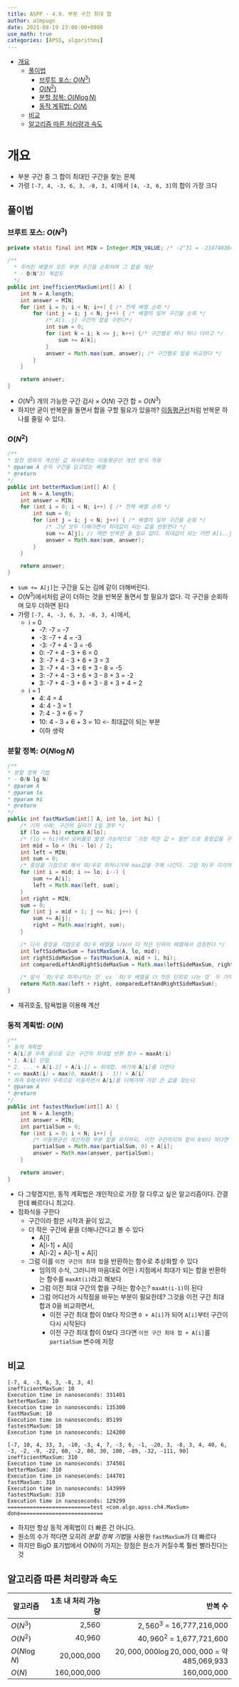 ```yaml
---
title: ASPP - 4.9. 부분 구간 최대 합
author: aimpugn
date: 2021-08-19 23:00:00+0900
use_math: true
categories: [APSS, algorithms]
---
```


- [개요](#개요)
  - [풀이법](#풀이법)
    - [브루트 포스: $O(N^{3})$](#브루트-포스-on3)
    - [$O(N^{2})$](#on2)
    - [분할 정복: $O(N\log{N})$](#분할-정복-onlogn)
    - [동적 계획법: $O(N)$](#동적-계획법-on)
  - [비교](#비교)
  - [알고리즘 따른 처리량과 속도](#알고리즘-따른-처리량과-속도)

# 개요

- 부분 구간 중 그 합이 최대인 구간을 찾는 문제
- 가령 `[-7, 4, -3, 6, 3, -8, 3, 4]`에서 `[4, -3, 6, 3]`의 합이 가장 크다

## 풀이법

### 브루트 포스: $O(N^{3})$

```java
private static final int MIN = Integer.MIN_VALUE; /* -2^31 = -2147483648 */

/**
  * 주어진 배열의 모든 부분 구간을 순회하며 그 합을 계산
  * - O(N^3) 복잡도
  */
public int inefficientMaxSum(int[] A) {
    int N = A.length;
    int answer = MIN;
    for (int i = 0; i < N; i++) { /* 전체 배열 순회 */
        for (int j = i; j < N; j++) { /* 배열의 일부 구간을 순회 */
            /* A[i..j] 구간의 합을 구한다*/
            int sum = 0;
            for (int k = i; k <= j; k++) {/* 구간별로 하나 하나 더하고 */
                sum += A[k];
            }
            answer = Math.max(sum, answer); /* 구간별로 합을 비교한다 */
        }
    }

    return answer;
}
```

- $O(N^{2})$ 개의 가능한 구간 검사 $\times$ $O(N)$ 구간 합 = $O(N^{3})$
- 하지만 굳이 반복문을 돌면서 합을 구할 필요가 있을까? [이동평균선](../algorithms/2021-08-18-APSS-4.2.moving_average)처럼 반복문 하나를 줄일 수 있다.

### $O(N^{2})$

```java
/**
* 일정 범위의 계산된 값 재사용하는 이동평균선 개선 방식 적용
* @param A 숫자 구간을 담고있는 배열
* @return
*/
public int betterMaxSum(int[] A) {
    int N = A.length;
    int answer = MIN;
    for (int i = 0; i < N; i++) { /* 전체 배열 순회 */
        int sum = 0;
        for (int j = i; j < N; j++) { /* 배열의 일부 구간을 순회 */
            /* 그냥 모두 더해가면서 최대값이 되는 값을 반환한다 */
            sum += A[j]; // 매번 반복문 돌 필요 없다. 최대값이 되는 어떤 A[i..j]의 max 값이 answer 변수에 담긴다
            answer = Math.max(sum, answer);
        }
    }

    return answer;
}
```

- `sum += A[j]`는 구간을 도는 김에 같이 더해버린다.
- $O(N^{3})$에서처럼 굳이 더하는 것을 반복문 돌면서 할 필요가 없다. 각 구간을 순회하며 모두 더하면 된다
- 가령 `[-7, 4, -3, 6, 3, -8, 3, 4]`에서,
  - i = 0
    - -7: -7 = -7
    - -3: -7 + 4 = -3
    - -3: -7 + 4 - 3 = -6
    - 0: -7 + 4 - 3 + 6 = 0
    - 3: -7 + 4 - 3 + 6 + 3 = 3
    - 3: -7 + 4 - 3 + 6 + 3 - 8 = -5
    - 3: -7 + 4 - 3 + 6 + 3 - 8 + 3 = -2
    - 3: -7 + 4 - 3 + 6 + 3 - 8 + 3 + 4 = 2
  - i = 1
    - 4: 4 = 4
    - 4: 4 - 3 = 1
    - 7: 4 - 3 + 6 = 7
    - 10: 4 - 3 + 6 + 3 = 10 <- 최대값이 되는 부분
    - 이하 생략

### 분할 정복: $O(N\log{N})$

```java
/**
* 분할 정복 기법
* - O(N lg N)
* @param A
* @param lo
* @param hi
* @return
*/
public int fastMaxSum(int[] A, int lo, int hi) {
    /* 기저 사례: 구간의 길이가 1일 경우 */
    if (lo == hi) return A[lo];
    /* (lo + hi)에서 오버플로 발생 가능하므로 `가장 작은 값 + 절반`으로 중앙값을 구한다 */
    int mid = lo + (hi - lo) / 2;
    int left = MIN;
    int sum = 0;
    /* 중앙을 기점으로 해서 좌/우로 퍼져나가며 max값을 구해 나간다. 그럼 좌/우 각각의 최대값을 구할 수 있고 */
    for (int i = mid; i >= lo; i--) {
        sum += A[i];
        left = Math.max(left, sum);
    }
    int right = MIN;
    sum = 0;
    for (int j = mid + 1; j <= hi; j++) {
        sum += A[j];
        right = Math.max(right, sum);
    }

    /* 다시 중앙을 기점으로 좌/우 배열을 나눠서 더 작은 단위의 배열에서 검증한다 */
    int leftSideMaxSum = fastMaxSum(A, lo, mid);
    int rightSideMaxSum = fastMaxSum(A, mid + 1, hi);
    int comparedLeftAndRightSideMaxSum = Math.max(leftSideMaxSum, rightSideMaxSum);

    /* 앞서 `좌/우로 퍼져나가는 것` vs `좌/우 배열을 더 작은 단위로 나눈 것` 두 가지를 비교해서 더 큰 값을 반환한다 */
    return Math.max(left + right, comparedLeftAndRightSideMaxSum);
}
```

- 재귀호출, 탐욕법을 이용해 계산

### 동적 계획법: $O(N)$

```java
/**
* 동적 계획법
* A[i]를 우측 끝으로 갖는 구간의 최대합 반환 함수 = maxAt(i)
* 1. A[i] 단일
* 2. ... + A[i-2] + A[i-1] = 최대합. 여기에 A[i]를 더한다
* => maxAt(i) = max(0, maxAt(i - 1)) + A[i]
* 좌측 0에서부터 우측으로 이동하면서 A[i]를 더해가며 가장 큰 값을 찾는다
* @param A
* @return
*/
public int fastestMaxSum(int[] A) {
    int N = A.length;
    int answer = MIN;
    int partialSum = 0;
    for (int i = 0; i < N; i++) {
        /* 이동평균선 개선처럼 부분 합을 유지하되, 이전 구간까지의 합이 0보다 작다면 계속 A[i]부터 다시 시작한다 */
        partialSum = Math.max(partialSum, 0) + A[i]; 
        answer = Math.max(answer, partialSum);
    }

    return answer;
}
```

- 다 그렇겠지만, 동적 계획법은 개인적으로 가장 잘 다루고 싶은 알고리즘이다. 간결한데 빠르다니 최고다.
- 점화식을 구한다
  - 구간이라 함은 시작과 끝이 있고,
  - 더 작은 구간에 끝을 더해나간다고 볼 수 있다
    - A[i]
    - A[i-1] + A[i]
    - A[i-2] + A[i-1] + A[i]
  - 그럼 이를 `이전 구간의 최대 합`을 반환하는 함수로 추상화할 수 있다
    - 임의의 수식, 그러니까 마음대로 어떤 i 지점에서 최대가 되는 합을 반환하는 함수를 `maxAt(i)`라고 해보다
    - 그럼 이전 최대 구간의 합을 구하는 함수는? `maxAt(i-1)`이 된다
    - 그럼 어디선가 시작점을 바꾸는 부분이 필요한데? 그것을 이전 구간 최대 합과 0을 비교하면서,
      - 이전 구간 최대 합이 0보다 작으면 `0 + A[i]`가 되어 `A[i]`부터 구간이 다시 시작된다
      - 이전 구간 최대 합이 0보다 크다면 `이전 구간 최대 합 + A[i]`를 `partialSum` 변수에 저장

## 비교

```
[-7, 4, -3, 6, 3, -8, 3, 4]
inefficientMaxSum: 10
Execution time in nanoseconds: 331401
betterMaxSum: 10
Execution time in nanoseconds: 135300
fastMaxSum: 10
Execution time in nanoseconds: 85199
fastestMaxSum: 10
Execution time in nanoseconds: 124200

[-7, 10, 4, 33, 3, -10, -3, 4, 7, -3, 6, -1, -20, 3, -8, 3, 4, 40, 6, -3, -2, -9, -22, 60, -2, 80, 30, 100, -89, -32, -111, 90]
inefficientMaxSum: 310
Execution time in nanoseconds: 374501
betterMaxSum: 310
Execution time in nanoseconds: 144701
fastMaxSum: 310
Execution time in nanoseconds: 143999
fastestMaxSum: 310
Execution time in nanoseconds: 129299
==========================test <com.algo.apss.ch4.MaxSum> done==========================
```

- 하지만 항상 동적 계획법이 더 빠른 건 아니다.
- 원소의 수가 적다면 오히려 *분할 정복 기법*을 사용한 `fastMaxSum`가 더 빠르다
- 하지만 BigO 표기법에서 O(N)이 가지는 장점은 원소가 커질수록 훨씬 빨라진다는 것

## 알고리즘 따른 처리량과 속도

| 알고리즘      | 1초 내 처리 가능량 |                                       반복 수 |
| ------------- | -----------------: | --------------------------------------------: |
| $O(N^{3})$    |              2,560 |                  $2,560^{3}$ = 16,777,216,000 |
| $O(N^{2})$    |             40,960 |                  $40,960^{2}$ = 1,677,721,600 |
| $O(N\log{N})$ |         20,000,000 | $20,000,000\log{20,000,000}$ = 약 485,069,933 |
| $O(N)$        |        160,000,000 |                                   160,000,000 |
